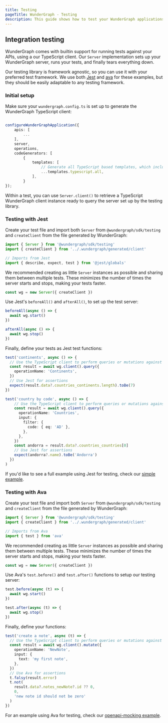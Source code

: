 ```yaml
---
title: Testing
pageTitle: WunderGraph - Testing
description: This guide shows how to test your WunderGraph applications
---
```


## Integration testing

WunderGraph comes with builtin support for running tests against your APIs, using a our
TypeScript client. Our `Server` implementation sets up your WunderGraph server, runs your tests,
and finally tears everything down.

Our testing library is framework agnostic, so you can use it with your preferred test
framework. We use both [Jest](https://jestjs.io) and [ava](https://github.com/avajs/ava) for
these examples, but they should be easily adaptable to any testing framework.

### Initial setup

Make sure your `wundergraph.config.ts` is set up to generate the WunderGraph TypeScript client:

```typescript

configureWunderGraphApplication({
	apis: [
        ...
	],
	server,
	operations,
	codeGenerators: [
		{
			templates: [
				// Generate all TypeScript based templates, which includes the client
				...templates.typescript.all,
            ],
        }
});
```

Within a test, you can use `Server.client()` to retrieve a TypeScript WunderGraph client instance ready
to query the server set up by the testing library.

### Testing with Jest

Create your test file and import both `Server` from `@wundergraph/sdk/testing` and `createClient` from
the file generated by WunderGraph:

```typescript
import { Server } from '@wundergraph/sdk/testing'
import { createClient } from '../.wundergraph/generated/client'

// Imports from Jest
import { describe, expect, test } from '@jest/globals'
```

We recommended creating as little `Server` instances as possible and sharing them between
multiple tests. These minimizes the number of times the server starts and stops, making your tests
faster.

```typescript
const wg = new Server({ createClient })
```

Use Jest's `beforeAll()` and `afterAll()`, to set up the test server:

```typescript
beforeAll(async () => {
  await wg.start()
})

afterAll(async () => {
  await wg.stop()
})
```

Finally, define your tests as Jest test functions:

```typescript
test('continents', async () => {
  // Use the TypeScript client to perform queries or mutations against your API
  const result = await wg.client().query({
    operationName: 'Continents',
  })
  // Use Jest for assertions
  expect(result.data?.countries_continents.length).toBe(7)
})

test('country by code', async () => {
    // Use the TypeScript client to perform queries or mutations against your API
    const result = await wg.client().query({
      operationName: 'Countries',
      input: {
        filter: {
          code: { eq: 'AD' },
        },
      },
    })
    const andorra = result.data?.countries_countries[0]
    // Use Jest for assertions
    expect(andorra?.name).toBe('Andorra')
  })
)
```

If you'd like to see a full example using Jest for testing, check our [simple example](https://github.com/wundergraph/wundergraph/tree/main/examples/simple).

### Testing with Ava

Create your test file and import both `Server` from `@wundergraph/sdk/testing` and `createClient` from
the file generated by WunderGraph:

```typescript
import { Server } from '@wundergraph/sdk/testing'
import { createClient } from '../.wundergraph/generated/client'

// Imports from Ava
import { test } from 'ava'
```

We recommended creating as little `Server` instances as possible and sharing them between
multiple tests. These minimizes the number of times the server starts and stops, making your tests
faster.

```typescript
const wg = new Server({ createClient })
```

Use Ava's `test.before()` and `test.after()` functions to setup our testing server:

```typescript
test.before(async (t) => {
  await wg.start()
})

test.after(async (t) => {
  await wg.stop()
})
```

Finally, define your functions:

```typescript
test('create a note', async (t) => {
  // Use the TypeScript client to perform queries or mutations against your API
  const result = await wg.client().mutate({
    operationName: 'NewNote',
    input: {
      text: 'my first note',
    },
  })
  // Use Ava for assertions
  t.falsy(result.error)
  t.not(
    result.data?.notes_newNote?.id ?? 0,
    0,
    'new note id should not be zero'
  )
})
```

For an example using Ava for testing, check our [openapi-mocking example](https://github.com/wundergraph/wundergraph/tree/main/examples).

